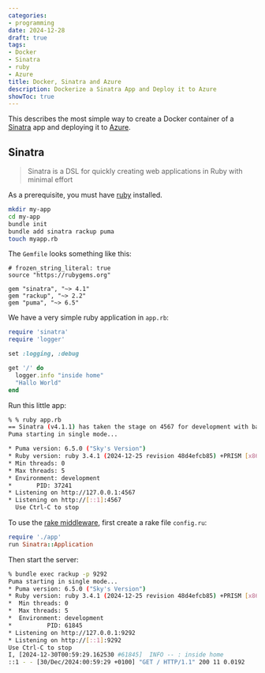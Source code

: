 ```yaml
---
categories:
- programming
date: 2024-12-28
draft: true
tags:
- Docker
- Sinatra
- ruby
- Azure
title: Docker, Sinatra and Azure
description: Dockerize a Sinatra App and Deploy it to Azure
showToc: true
---
```


This describes the most simple way to create a Docker container of a [Sinatra][sinatra] app and deploying it to [Azure][azure].

## Sinatra

> Sinatra is a DSL for quickly creating web applications in Ruby with minimal effort

As a prerequisite, you must have [ruby][ruby] installed.

~~~bash
mkdir my-app
cd my-app
bundle init
bundle add sinatra rackup puma
touch myapp.rb
~~~

The `Gemfile` looks something like this:

~~~
# frozen_string_literal: true
source "https://rubygems.org"

gem "sinatra", "~> 4.1"
gem "rackup", "~> 2.2"
gem "puma", "~> 6.5"
~~~

We have a very simple ruby application in `app.rb`:

~~~ruby
require 'sinatra'
require 'logger'

set :logging, :debug

get '/' do
  logger.info "inside home"
  "Hallo World"
end
~~~

Run this little app:

~~~bash
% % ruby app.rb
== Sinatra (v4.1.1) has taken the stage on 4567 for development with backup from Puma
Puma starting in single mode...

* Puma version: 6.5.0 ("Sky's Version")
* Ruby version: ruby 3.4.1 (2024-12-25 revision 48d4efcb85) +PRISM [x86_64-darwin23]
* Min threads: 0
* Max threads: 5
* Environment: development
*       PID: 37241
* Listening on http://127.0.0.1:4567
* Listening on http://[::1]:4567
  Use Ctrl-C to stop
~~~

To use the [rake middleware](https://github.com/rack/rack), first create a rake file `config.ru`:

~~~~ruby
require './app'
run Sinatra::Application
~~~~

Then start the server:

~~~sh
% bundle exec rackup -p 9292
Puma starting in single mode...
* Puma version: 6.5.0 ("Sky's Version")
* Ruby version: ruby 3.4.1 (2024-12-25 revision 48d4efcb85) +PRISM [x86_64-darwin23]
*  Min threads: 0
*  Max threads: 5
*  Environment: development
*          PID: 61845
* Listening on http://127.0.0.1:9292
* Listening on http://[::1]:9292
Use Ctrl-C to stop
I, [2024-12-30T00:59:29.162530 #61845]  INFO -- : inside home
::1 - - [30/Dec/2024:00:59:29 +0100] "GET / HTTP/1.1" 200 11 0.0192
~~~

[sinatra]: https://sinatrarb.com/
[azure]: https://portal.azure.com/
[docker]: https://www.docker.com/
[ruby]: https://www.ruby-lang.org/en/

